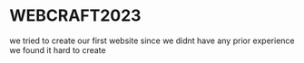 # WEBCRAFT2023
we tried to create our first website since we didnt have any prior experience we found it hard to create 

